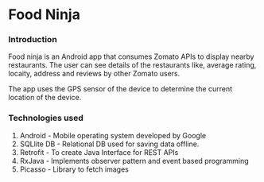 # Food Ninja

### Introduction

Food ninja is an Android app that consumes Zomato APIs to display nearby restaurants. The user can see details of the restaurants like, average rating, locaity, address and reviews by other Zomato users.

The app uses the GPS sensor of the device to determine the current location of the device. 


### Technologies used

1. Android - Mobile operating system developed by Google
2. SQLlite DB -  Relational DB used for saving data offline.
3. Retrofit - To create Java Interface for REST APIs
4. RxJava - Implements observer pattern and event based programming
5. Picasso - Library to fetch images


